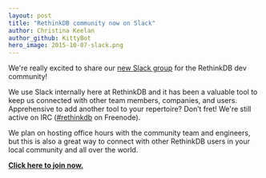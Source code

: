 ```yaml
---
layout: post
title: "RethinkDB community now on Slack"
author: Christina Keelan
author_github: KittyBot
hero_image: 2015-10-07-slack.png
---
```


We're really excited to share our [new Slack group](https://join.slack.com/t/rethinkdb/shared_invite/enQtNzAxOTUzNTk1NzMzLWY5ZTA0OTNmMWJiOWFmOGVhNTUxZjQzODQyZjIzNjgzZjdjZDFjNDg1NDY3MjFhYmNhOTY1MDVkNDgzMWZiZWM) for the RethinkDB dev community!

We use Slack internally here at RethinkDB and it has been a valuable tool to keep us connected with other team members, companies, and users. Apprehensive to add another tool to your repertoire? Don’t fret! We're still active on IRC ([#rethinkdb](irc://chat.freenode.net/#rethinkdb) on Freenode).

We plan on hosting office hours with the community team and engineers, but this is also a great way to connect with other RethinkDB users in your local community and all over the world.

[**Click here to join now.**](https://join.slack.com/t/rethinkdb/shared_invite/enQtNzAxOTUzNTk1NzMzLWY5ZTA0OTNmMWJiOWFmOGVhNTUxZjQzODQyZjIzNjgzZjdjZDFjNDg1NDY3MjFhYmNhOTY1MDVkNDgzMWZiZWM)
